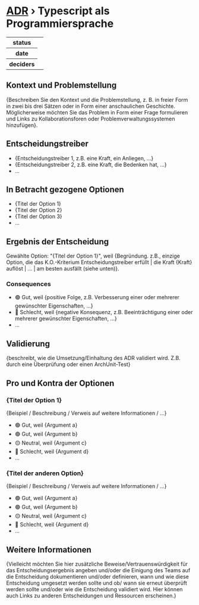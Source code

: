 # [ADR](./README.md) › Typescript als Programmiersprache

<table>
<tr>
<th>status</th>
<td></td><!-- {proposed / rejected / accepted / deprecated / … / superseded by ADR-0005 <0005-example.md>} -->
</tr>
<tr>
<th>date</th>
<td></td><!-- YYYY-MM-DD, when the decision was last updated -->
</tr>
<tr>
<th>deciders</th>
<td></td><!-- list everyone involved in the decision -->
</tr>
</table>


## Kontext und Problemstellung

{Beschreiben Sie den Kontext und die Problemstellung, z. B. in freier Form in zwei bis drei Sätzen oder in Form einer anschaulichen Geschichte. Möglicherweise möchten Sie das Problem in Form einer Frage formulieren und Links zu Kollaborationsforen oder Problemverwaltungssystemen hinzufügen}.

<!-- Dies ist ein optionales Element. Sie können es gerne entfernen. -->
## Entscheidungstreiber

* {Entscheidungstreiber 1, z.B. eine Kraft, ein Anliegen, ...}
* {Entscheidungstreiber 2, z.B. eine Kraft, die Bedenken hat, ...}
* ... <!-- Anzahl der Treiber kann variieren -->

## In Betracht gezogene Optionen

* {Titel der Option 1}
* {Titel der Option 2}
* {Titel der Option 3}
* ... <!-- Anzahl der Optionen kann variieren -->

## Ergebnis der Entscheidung

Gewählte Option: "{Titel der Option 1}", weil
{Begründung. z.B., einzige Option, die das K.O.-Kriterium Entscheidungstreiber erfüllt | die Kraft {Kraft} auflöst | ... | am besten ausfällt (siehe unten)}.

<!-- Dies ist ein optionales Element. Sie können es gerne entfernen. -->
### Consequences

* 🟢 Gut, weil {positive Folge, z.B. Verbesserung einer oder mehrerer gewünschter Eigenschaften, ...}
* 🔴 Schlecht, weil {negative Konsequenz, z.B. Beeinträchtigung einer oder mehrerer gewünschter Eigenschaften, ...}
* ... <!-- Anzahl der Konsequenzen kann variieren -->

<!-- Dies ist ein optionales Element. Fühlen Sie sich frei, es zu entfernen. -->
## Validierung

{beschreibt, wie die Umsetzung/Einhaltung des ADR validiert wird. Z.B. durch eine Überprüfung oder einen ArchUnit-Test}

<!-- Dies ist ein optionales Element. Sie können es gerne entfernen. -->
## Pro und Kontra der Optionen

### {Titel der Option 1}

<!-- Dies ist ein optionales Element. Sie können es gerne entfernen. -->
{Beispiel / Beschreibung / Verweis auf weitere Informationen / ...}

* 🟢 Gut, weil {Argument a}
* 🟢 Gut, weil {Argument b}
* 🟡 Neutral, weil {Argument c}
* 🔴 Schlecht, weil {Argument d}
* ...

### {Titel der anderen Option}

{Beispiel / Beschreibung / Verweis auf weitere Informationen / ...}

* 🟢 Gut, weil {Argument a}
* 🟢 Gut, weil {Argument b}
* 🟡 Neutral, weil {Argument c}
* 🔴 Schlecht, weil {Argument d}
* ...

<!-- Dies ist ein optionales Element. Sie können es gerne entfernen. -->
## Weitere Informationen

{Vielleicht möchten Sie hier zusätzliche Beweise/Vertrauenswürdigkeit für das Entscheidungsergebnis angeben und/oder die Einigung des Teams auf die Entscheidung dokumentieren und/oder definieren, wann und wie diese Entscheidung umgesetzt werden sollte und ob/ wann sie erneut überprüft werden sollte und/oder wie die Entscheidung validiert wird. Hier können auch Links zu anderen Entscheidungen und Ressourcen erscheinen.}